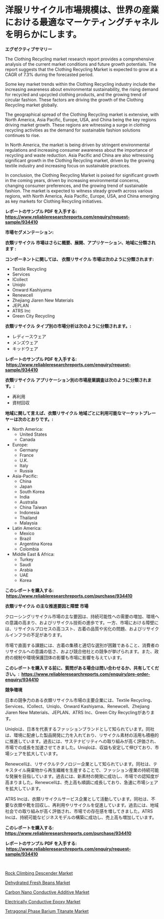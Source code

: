 <p><h1>洋服リサイクル市場規模は、世界の産業における最適なマーケティングチャネルを明らかにします。</h1></p><p><strong>エグゼクティブサマリー</strong></p>
<p><p>The Clothing Recycling market research report provides a comprehensive analysis of the current market conditions and future growth potentials. The report suggests that the Clothing Recycling Market is expected to grow at a CAGR of 7.3% during the forecasted period. </p><p>Some key market trends within the Clothing Recycling industry include the increasing awareness about environmental sustainability, the rising demand for recycled and upcycled clothing products, and the growing trend of circular fashion. These factors are driving the growth of the Clothing Recycling market globally.</p><p>The geographical spread of the Clothing Recycling market is extensive, with North America, Asia Pacific, Europe, USA, and China being the key regions driving market growth. These regions are witnessing a surge in clothing recycling activities as the demand for sustainable fashion solutions continues to rise.</p><p>In North America, the market is being driven by stringent environmental regulations and increasing consumer awareness about the importance of recycling and waste reduction. Asia Pacific and China are also witnessing significant growth in the Clothing Recycling market, driven by the growing textile industry and increasing focus on sustainable practices.</p><p>In conclusion, the Clothing Recycling Market is poised for significant growth in the coming years, driven by increasing environmental concerns, changing consumer preferences, and the growing trend of sustainable fashion. The market is expected to witness steady growth across various regions, with North America, Asia Pacific, Europe, USA, and China emerging as key markets for Clothing Recycling initiatives.</p></p>
<p><strong>レポートのサンプル PDF を入手する: <a href="https://www.reliableresearchreports.com/enquiry/request-sample/934410">https://www.reliableresearchreports.com/enquiry/request-sample/934410</a></strong></p>
<p><strong>市場セグメンテーション:</strong></p>
<p><strong> 衣類リサイクル 市場はさらに概要、展開、アプリケーション、地域に分類されます :</strong></p>
<p><strong>コンポーネントに関しては、 衣類リサイクル 市場は次のように分類されます: &nbsp;</strong></p>
<p><ul><li>Textile Recycling</li><li>Services</li><li>ICollect</li><li>Uniqlo</li><li>Onward Kashiyama</li><li>Renewcell</li><li>Zhejiang Jiaren New Materials</li><li>JEPLAN</li><li>ATRS Inc</li><li>Green City Recycling</li></ul></p>
<p><strong> 衣類リサイクル タイプ別の市場分析は次のように分類されます。:</strong></p>
<p><ul><li>レディースウェア</li><li>メンズウェア</li><li>キッドウェア</li></ul></p>
<p><strong>レポートのサンプル PDF を入手する: &nbsp;<a href="https://www.reliableresearchreports.com/enquiry/request-sample/934410">https://www.reliableresearchreports.com/enquiry/request-sample/934410</a></strong></p>
<p><strong> 衣類リサイクル アプリケーション別の市場産業調査は次のように分類されます。:</strong></p>
<p><ul><li>再利用</li><li>資材回収</li></ul></p>
<p><strong>地域に関して言えば、衣類リサイクル 地域ごとに利用可能なマーケットプレーヤーは次のとおりです。:</strong></p>
<p><ul>
    <li>
        North America:
        <ul>
            <li>United States</li>
            <li>Canada</li>
        </ul>
    </li>
    <li>
        Europe:
        <ul>
            <li>Germany</li>
            <li>France</li>
            <li>U.K.</li>
            <li>Italy</li>
            <li>Russia</li>
        </ul>
    </li>
    <li>
        Asia-Pacific:
        <ul>
            <li>China</li>
            <li>Japan</li>
            <li>South Korea</li>
            <li>India</li>
            <li>Australia</li>
            <li>China Taiwan</li>
            <li>Indonesia</li>
            <li>Thailand</li>
            <li>Malaysia</li>
        </ul>
    </li>
    <li>
        Latin America:
        <ul>
            <li>Mexico</li>
            <li>Brazil</li>
            <li>Argentina Korea</li>
            <li>Colombia</li>
        </ul>
    </li>
    <li>
        Middle East & Africa:
        <ul>
            <li>Turkey</li>
            <li>Saudi</li>
            <li>Arabia</li>
            <li>UAE</li>
            <li>Korea</li>
        </ul>
    </li>
    </ul></p>
<p><strong>このレポートを購入する: &nbsp;<a href="https://www.reliableresearchreports.com/purchase/934410">https://www.reliableresearchreports.com/purchase/934410</a></strong></p>
<p><strong>衣類リサイクル の主な推進要因と障壁 市場</strong></p>
<p><p>クローシングリサイクル市場の主な要因は、持続可能性への需要の増加、環境への意識の高まり、およびリサイクル技術の進歩です。一方、市場における障壁には、リサイクルプロセスの高コスト、古着の品質や劣化の問題、およびリサイクルインフラの不足があります。</p><p>市場で直面する課題には、古着の集積と適切な選別が困難であること、消費者のリサイクルへの意識の低さ、および競合他社との競争が挙げられます。また、政府の規制や環境保護団体の影響も市場に影響を与えています。</p></p>
<p><strong>このレポートを購入する前に、質問がある場合は問い合わせるか、共有してください。:&nbsp; <a href="https://www.reliableresearchreports.com/enquiry/pre-order-enquiry/934410">https://www.reliableresearchreports.com/enquiry/pre-order-enquiry/934410</a></strong></p>
<p><strong>競争環境</strong></p>
<p><p>日本の競争力のある衣類リサイクル市場の主要企業には、Textile Recycling、Services、ICollect、Uniqlo、Onward Kashiyama、Renewcell、Zhejiang Jiaren New Materials、JEPLAN、ATRS Inc、Green City Recyclingがあります。</p><p>Uniqloは、日本を代表するファッションブランドとして知られています。同社は、環境に配慮した製品開発に力を入れており、リサイクル素材の活用も積極的に推進しています。過去には、サステナビリティへの取り組みが高く評価され、市場での成長を加速させてきました。Uniqloは、収益も安定して伸びており、市場シェアを拡大しています。</p><p>Renewcellは、リサイクルテクノロジー企業として知られています。同社は、テキスタイル廃棄物から再生繊維を生産することで、ファッション産業の持続可能な発展を目指しています。過去には、新素材の開発に成功し、市場での認知度が高まりました。Renewcellは、売上高も順調に成長しており、急速に市場シェアを拡大しています。</p><p>ATRS Incは、衣類リサイクルサービス企業として活動しています。同社は、不要な衣類や靴を回収し、再利用やリサイクルを促進しています。過去には、地域社会での取り組みが高く評価され、市場での存在感を増してきました。ATRS Incは、持続可能なビジネスモデルの構築に成功し、売上高も増加しています。</p></p>
<p><strong>このレポートを購入する: &nbsp; <a href="https://www.reliableresearchreports.com/purchase/934410">https://www.reliableresearchreports.com/purchase/934410</a></strong></p>
<p><strong>レポートのサンプル PDF を入手する: &nbsp;<a href="https://www.reliableresearchreports.com/enquiry/request-sample/934410">https://www.reliableresearchreports.com/enquiry/request-sample/934410</a></strong><strong></strong></p>
<p>&nbsp;</p>
<p><p><a href="https://view.publitas.com/reportprime-1/rock-climbing-descender-market-insights-market-players-and-forecast-till-2031/">Rock Climbing Descender Market</a></p><p><a href="https://gratis-rainforest-2ca.notion.site/Dehydrated-Fresh-Beans-Market-Analysis-Examines-its-Scope-on-Growth-Opportunities-and-Forecasted-Tr-c7e6baeba97843fb97669e5dbc5b30e4">Dehydrated Fresh Beans Market</a></p><p><a href="https://metal-farmhouse-e95.notion.site/Carbon-Nano-Conductive-Additive-Market-Size-Reflecting-a-Forecast-Till-2031-Market-By-Type-By-Appl-3d79455d3dd144afabc41d52d89ab299">Carbon Nano Conductive Additive Market</a></p><p><a href="https://view.publitas.com/reportprime-1/electrically-conductive-epoxy-market-provides-detailed-segmentation-of-this-market-based-on-type-application-and-region-and-forecast-for-the-period-from-2024-2031/">Electrically Conductive Epoxy Market</a></p><p><a href="https://crocus-run-b5a.notion.site/Tetragonal-Phase-Barium-Titanate-Market-Analysis-Examines-its-Scope-on-Growth-Opportunities-and-For-6b047be26d834c4da79f636f60ed2e02">Tetragonal Phase Barium Titanate Market</a></p></p>